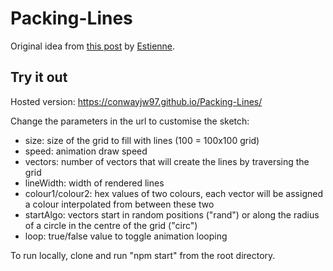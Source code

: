 # Packing-Lines

Original idea from [this post](https://www.reddit.com/r/generative/comments/qs1vws/lines_packing_p5js/) by [Estienne](https://www.reddit.com/user/stntoulouse/).

## Try it out

Hosted version: https://conwayjw97.github.io/Packing-Lines/


Change the parameters in the url to customise the sketch:
- size: size of the grid to fill with lines (100 = 100x100 grid)
- speed: animation draw speed
- vectors: number of vectors that will create the lines by traversing the grid
- lineWidth: width of rendered lines
- colour1/colour2: hex values of two colours, each vector will be assigned a colour interpolated from between these two
- startAlgo: vectors start in random positions ("rand") or along the radius of a circle in the centre of the grid ("circ")
- loop: true/false value to toggle animation looping


To run locally, clone and run "npm start" from the root directory.